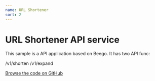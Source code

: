 ```yaml
---
name: URL Shortener
sort: 2
---
```


# URL Shortener API service

This sample is a API application based on Beego. It has two API func:

/v1/shorten
/v1/expand

[Browse the code on GitHub](https://github.com/beego/samples/tree/master/shorturl)
